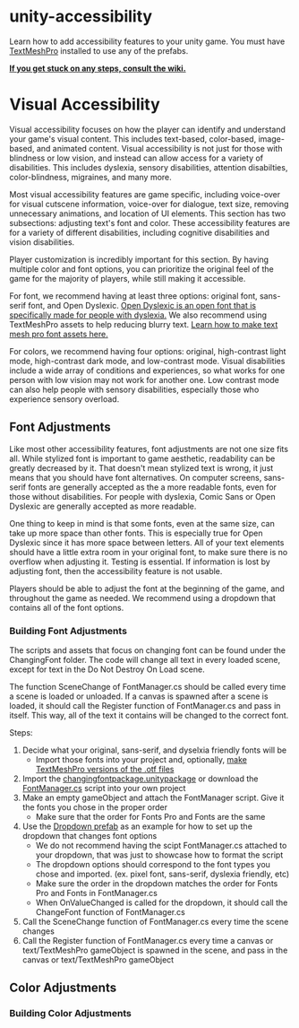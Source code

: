# unity-accessibility
<p>Learn how to add accessibility features to your unity game. You must have <a href="https://docs.unity3d.com/Manual/com.unity.textmeshpro.html">TextMeshPro</a> installed to use any of the prefabs.

**[If you get stuck on any steps, consult the wiki.](https://github.com/krs9851/unity-accessibility/wiki/Visual-Accessibility)**

<h1>Visual Accessibility</h1>

<p>Visual accessibility focuses on how the player can identify and understand your game's visual content. This includes text-based, color-based, image-based, and animated content. Visual accessibility is not just for those with blindness or low vision, and instead can allow access for a variety of disabilities. This includes dyslexia, sensory disabilities, attention disabilties, color-blindness, migraines, and many more.</p>

<p>Most visual accessibility features are game specific, including voice-over for visual cutscene information, voice-over for dialogue, text size, removing unnecessary animations, and location of UI elements. This section has two subsections: adjusting text's font and color. These accessibility features are for a variety of different disabilities, including cognitive disabilities and vision disabilities.</p>

<p>Player customization is incredibly important for this section. By having multiple color and font options, you can prioritize the original feel of the game for the majority of players, while still making it accessible.</p>

<p>For font, we recommend having at least three options: original font, sans-serif font, and Open Dyslexic. <a href="https://opendyslexic.org/">Open Dyslexic is an open font that is specifically made for people with dyslexia.</a> We also recommend using TextMeshPro assets to help reducing blurry text. <a href="https://docs.unity3d.com/Packages/com.unity.textmeshpro@4.0/manual/FontAssetsCreator.html">Learn how to make text mesh pro font assets here.</a></p>

<p>For colors, we recommend having four options: original, high-contrast light mode, high-contrast dark mode, and low-contrast mode. Visual disabilities include a wide array of conditions and experiences, so what works for one person with low vision may not work for another one. Low contrast mode can also help people with sensory disabilities, especially those who experience sensory overload.</p>

<h2>Font Adjustments</h2>

<p>Like most other accessibility features, font adjustments are not one size fits all. While stylized font is important to game aesthetic, readability can be greatly decreased by it. That doesn't mean stylized text is wrong, it just means that you should have font alternatives. On computer screens, sans-serif fonts are generally accepted as the a more readable fonts, even for those without disabilities. For people with dyslexia, Comic Sans or Open Dyslexic are generally accepted as more readable.</p>

<p>One thing to keep in mind is that some fonts, even at the same size, can take up more space than other fonts. This is especially true for Open Dyslexic since it has more space between letters. All of your text elements should have a little extra room in your original font, to make sure there is no overflow when adjusting it. Testing is essential. If information is lost by adjusting font, then the accessibility feature is not usable.</p>

<p>Players should be able to adjust the font at the beginning of the game, and throughout the game as needed. We recommend using a dropdown that contains all of the font options.</p>

<h3>Building Font Adjustments</h3>

<p>The scripts and assets that focus on changing font can be found under the ChangingFont folder. The code will change all text in every loaded scene, except for text in the Do Not Destroy On Load scene.</p>
  
<p>The function SceneChange of FontManager.cs should be called every time a scene is loaded or unloaded. If a canvas is spawned after a scene is loaded, it should call the Register function of FontManager.cs and pass in itself. This way, all of the text it contains will be changed to the correct font.</p>

<p>Steps:</p>
<ol>
  <li>Decide what your original, sans-serif, and dyselxia friendly fonts will be
    <ul>
      <li>Import those fonts into your project and, optionally, <a href="https://docs.unity3d.com/Packages/com.unity.textmeshpro@4.0/manual/FontAssetsCreator.html">make TextMeshPro versions of the .otf files</a></li>
    </ul>
  </li>
  <li>Import the <a href="https://github.com/krs9851/video-game-accessibility/blob/main/Visual%20Accessibility/changingfontpackage.unitypackage">changingfontpackage.unitypackage</a> or download the <a href="https://github.com/krs9851/video-game-accessibility/blob/main/Visual%20Accessibility/ChangingFont/Assets/_Scripts/FontManager.cs">FontManager.cs</a> script into your own project</li>
  <li>Make an empty gameObject and attach the FontManager script. Give it the fonts you chose in the proper order
    <ul>
      <li>Make sure that the order for Fonts Pro and Fonts are the same</li>
    </ul>
  </li>
  <li>Use the <a href="https://github.com/krs9851/video-game-accessibility/blob/main/Visual%20Accessibility/ChangingFont/Assets/Prefabs/Dropdown.prefab">Dropdown prefab</a> as an example for how to set up the dropdown that changes font options
  <ul>
    <li>We do not recommend having the scipt FontManager.cs attached to your dropdown, that was just to showcase how to format the script</li>
    <li>The dropdown options should correspond to the font types you chose and imported. (ex. pixel font, sans-serif, dyslexia friendly, etc)</li>
    <li>Make sure the order in the dropdown matches the order for Fonts Pro and Fonts in FontManager.cs</li>
    <li>When OnValueChanged is called for the dropdown, it should call the ChangeFont function of FontManager.cs</li>
   </ul>
  </li>
  <li>Call the SceneChange function of FontManager.cs every time the scene changes</li>
  <li>Call the Register function of FontManager.cs every time a canvas or text/TextMeshPro gameObject is spawned in the scene, and pass in the canvas or text/TextMeshPro gameObject</li>
</ol>

<h2>Color Adjustments</h2>

<h3>Building Color Adjustments</h3>
